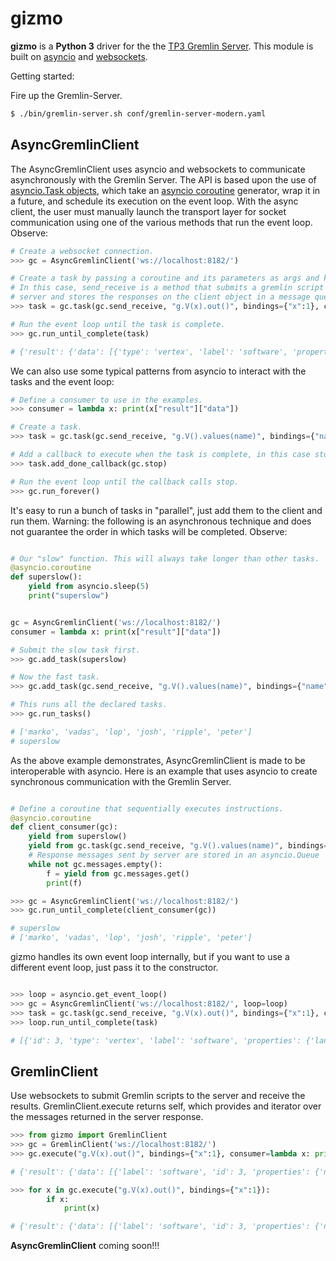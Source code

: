 # gizmo

**gizmo** is a **Python 3** driver for the the [TP3 Gremlin Server](http://www.tinkerpop.com/docs/3.0.0.M7/#gremlin-server). This module is built on [asyncio](https://docs.python.org/3/library/asyncio.html) and [websockets](http://aaugustin.github.io/websockets/).

Getting started:


Fire up the Gremlin-Server.
```bash
$ ./bin/gremlin-server.sh conf/gremlin-server-modern.yaml
```
## AsyncGremlinClient

The AsyncGremlinClient uses asyncio and websockets to communicate asynchronously with the Gremlin Server. The API is based upon the use of [asyncio.Task objects](https://docs.python.org/3/library/asyncio-task.html#task), which take an [asyncio coroutine](https://docs.python.org/3/library/asyncio-task.html#coroutines) generator, wrap it in a future, and schedule its execution on the event loop. With the async client, the user must manually launch the transport layer for socket communication using one of the various methods that run the event loop. Observe:

```python
# Create a websocket connection.
>>> gc = AsyncGremlinClient('ws://localhost:8182/')

# Create a task by passing a coroutine and its parameters as args and kwargs.
# In this case, send_receive is a method that submits a gremlin script to the
# server and stores the responses on the client object in a message queue.
>>> task = gc.task(gc.send_receive, "g.V(x).out()", bindings={"x":1}, consumer=lambda x: print(x))

# Run the event loop until the task is complete.
>>> gc.run_until_complete(task)

# {'result': {'data': [{'type': 'vertex', 'label': 'software', 'properties': {'name': [{'value': 'lop', 'properties': {}, 'id': 4}], 'lang': [{'value': 'java', 'properties': {}, 'id': 5}]}, 'id': 3}, {'type': 'vertex', 'label': 'person', 'properties': {'name': [{'value': 'vadas', 'properties': {}, 'id': 2}], 'age': [{'value': 27, 'properties': {}, 'id': 3}]}, 'id': 2}, {'type': 'vertex', 'label': 'person', 'properties': {'name': [{'value': 'josh', 'properties': {}, 'id': 6}], 'age': [{'value': 32, 'properties': {}, 'id': 7}]}, 'id': 4}], 'meta': {}}, 'status': {'message': '', 'attributes': {}, 'code': 200}, 'requestId': 'c9c40072-a1c7-4392-a5b9-7b69dd718a9a'}

```

We can also use some typical patterns from asyncio to interact with the tasks and the event loop:

```python
# Define a consumer to use in the examples.
>>> consumer = lambda x: print(x["result"]["data"])

# Create a task.
>>> task = gc.task(gc.send_receive, "g.V().values(name)", bindings={"name": "name"}, consumer=consumer)

# Add a callback to execute when the task is complete, in this case stop the event loop.
>>> task.add_done_callback(gc.stop)

# Run the event loop until the callback calls stop.
>>> gc.run_forever()

```

It's easy to run a bunch of tasks in "parallel", just add them to the client and run them. Warning: the following is an asynchronous technique and does not guarantee the order in which tasks will be completed. Observe:

```python

# Our "slow" function. This will always take longer than other tasks.
@asyncio.coroutine
def superslow():
    yield from asyncio.sleep(5)
    print("superslow")


gc = AsyncGremlinClient('ws://localhost:8182/')
consumer = lambda x: print(x["result"]["data"])

# Submit the slow task first.
>>> gc.add_task(superslow)

# Now the fast task.
>>> gc.add_task(gc.send_receive, "g.V().values(name)", bindings={"name": "name"}, consumer=consumer)

# This runs all the declared tasks.
>>> gc.run_tasks()

# ['marko', 'vadas', 'lop', 'josh', 'ripple', 'peter']
# superslow

```

As the above example demonstrates, AsyncGremlinClient is made to be interoperable with asyncio. Here is an example that uses asyncio to create synchronous communication with the Gremlin Server.

```python

# Define a coroutine that sequentially executes instructions.
@asyncio.coroutine
def client_consumer(gc):
    yield from superslow()
    yield from gc.task(gc.send_receive, "g.V().values(name)", bindings={"name": "name"})
    # Response messages sent by server are stored in an asyncio.Queue
    while not gc.messages.empty():
        f = yield from gc.messages.get()
        print(f)

>>> gc = AsyncGremlinClient('ws://localhost:8182/')
>>> gc.run_until_complete(client_consumer(gc))

# superslow
# ['marko', 'vadas', 'lop', 'josh', 'ripple', 'peter']

```

gizmo handles its own event loop internally, but if you want to use a different event loop, just pass it to the constructor.

```python

>>> loop = asyncio.get_event_loop()
>>> gc = AsyncGremlinClient('ws://localhost:8182/', loop=loop)
>>> task = gc.task(gc.send_receive, "g.V(x).out()", bindings={"x":1}, consumer=consumer)
>>> loop.run_until_complete(task)

# [{'id': 3, 'type': 'vertex', 'label': 'software', 'properties': {'lang': [{'id': 5, 'value': 'java', 'properties': {}}], 'name': [{'id': 4, 'value': 'lop', 'properties': {}}]}}, {'id': 2, 'type': 'vertex', 'label': 'person', 'properties': {'age': [{'id': 3, 'value': 27, 'properties': {}}], 'name': [{'id': 2, 'value': 'vadas', 'properties': {}}]}}, {'id': 4, 'type': 'vertex', 'label': 'person', 'properties': {'age': [{'id': 7, 'value': 32, 'properties': {}}], 'name': [{'id': 6, 'value': 'josh', 'properties': {}}]}}]

```

## GremlinClient

Use websockets to submit Gremlin scripts to the server and receive the results. GremlinClient.execute returns self, which provides and iterator over the messages returned in the server response.
```python
>>> from gizmo import GremlinClient
>>> gc = GremlinClient('ws://localhost:8182/')
>>> gc.execute("g.V(x).out()", bindings={"x":1}, consumer=lambda x: print(x))

# {'result': {'data': [{'label': 'software', 'id': 3, 'properties': {'name': [{'value': 'lop', 'id': 4, 'properties': {}}], 'lang': [{'value': 'java', 'id': 5, 'properties': {}}]}, 'type': 'vertex'}, {'label': 'person', 'id': 2, 'properties': {'name': [{'value': 'vadas', 'id': 2, 'properties': {}}], 'age': [{'value': 27, 'id': 3, 'properties': {}}]}, 'type': 'vertex'}, {'label': 'person', 'id': 4, 'properties': {'name': [{'value': 'josh', 'id': 6, 'properties': {}}], 'age': [{'value': 32, 'id': 7, 'properties': {}}]}, 'type': 'vertex'}], 'meta': {}}, 'requestId': '9c2d1263-eebf-47e9-a169-5b790eb49d6f', 'status': {'code': 200, 'message': '', 'attributes': {}}}

>>> for x in gc.execute("g.V(x).out()", bindings={"x":1}):
        if x:
            print(x)

# {'result': {'data': [{'label': 'software', 'id': 3, 'properties': {'name': [{'value': 'lop', 'id': 4, 'properties': {}}], 'lang': [{'value': 'java', 'id': 5, 'properties': {}}]}, 'type': 'vertex'}, {'label': 'person', 'id': 2, 'properties': {'name': [{'value': 'vadas', 'id': 2, 'properties': {}}], 'age': [{'value': 27, 'id': 3, 'properties': {}}]}, 'type': 'vertex'}, {'label': 'person', 'id': 4, 'properties': {'name': [{'value': 'josh', 'id': 6, 'properties': {}}], 'age': [{'value': 32, 'id': 7, 'properties': {}}]}, 'type': 'vertex'}], 'meta': {}}, 'requestId': 'ab51311f-d532-401a-9f4b-df6434765bd3', 'status': {'code': 200, 'message': '', 'attributes': {}}}

```
**AsyncGremlinClient** coming soon!!!
